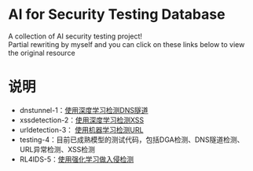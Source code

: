 # AI for Security Testing Database
A collection of AI security testing project!<br>
Partial rewriting by myself and you can click on these links below to view the original resource
# 说明<br>
- dnstunnel-1：[使用深度学习检测DNS隧道](https://github.com/BoneLee/dns_tunnel_dectect_with_CNN)<br>
- xssdetection-2：[使用深度学习检测XSS](https://github.com/SparkSharly/DL_for_xss)<br>
- urldetection-3： [使用机器学习检测URL](https://github.com/faizann24/Fwaf-Machine-Learning-driven-Web-Application-Firewall)<br>
- testing-4：目前已成熟模型的测试代码，包括DGA检测、DNS隧道检测、URL异常检测、XSS检测<br>
- RL4IDS-5：[使用强化学习做入侵检测](https://zighra.com/blogs/anomaly-detection-through-reinforcement-learning/)
